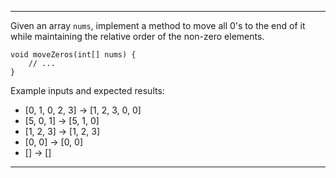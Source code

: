 
----------------------------------------------------------------------

Given an array `nums`, implement a method to move all 0's to the end of it
while maintaining the relative order of the non-zero elements.

    void moveZeros(int[] nums) {
        // ...
    }

Example inputs and expected results:

- [0, 1, 0, 2, 3] -> [1, 2, 3, 0, 0]
- [5, 0, 1] -> [5, 1, 0]
- [1, 2, 3] -> [1, 2, 3]
- [0, 0] -> [0, 0]
- [] -> []

----------------------------------------------------------------------
